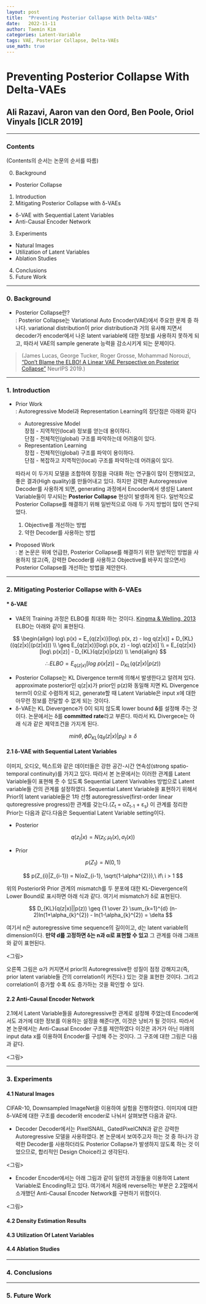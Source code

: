 ```yaml
---
layout: post
title:  "Preventing Posterior Collapse With Delta-VAEs"
date:   2022-11-11
author: Taemin Kim
categories: Latent-Variable
tags: VAE, Posterior Collapse, Delta-VAEs 
use_math: true
---
```


# **Preventing Posterior Collapse With Delta-VAEs**

## Ali Razavi, Aaron van den Oord, Ben Poole, Oriol Vinyals [ICLR 2019]
---
### Contents  
(Contents의 순서는 논문의 순서를 따름)  

0. Background
  - Posterior Collapse
1. Introduction
2. Mitigating Posterior Collapse with δ-VAEs
  - δ-VAE with Sequential Latent Variables
  - Anti-Causal Encoder Network
3. Experiments
  - Natural Images
  - Utilization of Latent Variables
  - Ablation Studies
4. Conclusions
5. Future Work
---
### 0. Background
 - Posterior Collapse란?  
  : Posterior Collapse는 Variational Auto Encoder(VAE)에서 주요한 문제 중 하나다. variational distribution이 prior distribution과 거의 유사해 지면서 decoder가 encoder에서 나온 latent variable에 대한 정보를 사용하지 못하게 되고, 따라서 VAE의 sample generate 능력을 감소시키게 되는 문제이다.  
> (James Lucas, George Tucker, Roger Grosse, Mohammad Norouzi, [“Don’t Blame the ELBO! A Linear VAE Perspective on Posterior Collapse”](https://proceedings.neurips.cc/paper/2019/file/7e3315fe390974fcf25e44a9445bd821-Paper.pdf) NeurIPS 2019.)
---
### 1. Introduction
 - Prior Work  
  : Autoregressive Model과 Representation Learning의 장단점은 아래와 같다
   * Autoregressive Model  
       장점 - 지역적인(local) 정보를 얻는데 용이하다.  
       단점 - 전체적인(global) 구조를 파악하는데 어려움이 있다.
   * Representation Learning  
       장접 - 전체적인(global) 구조를 파악이 용이하다.  
       단점 - 복잡하고 지역적인(local) 구조를 파악하는데 어려움이 있다.
   
   따라서 이 두가지 모델을 조합하여 장점을 극대화 하는 연구들이 많이 진행되었고, 좋은 결과(High quality)를 만들어내고 있다.
   하지만 강력한 Autoregressive Decoder를 사용하게 되면, generating 과정에서 Encoder에서 생성된 Latent Variable들이 무시되는 **Posterior Collapse** 현상이 발생하게 된다.
   일반적으로 Posterior Collapse를 해결하기 위해 일반적으로 아래 두 가지 방법이 많이 연구되었다.  
    1) Objective를 개선하는 방법
    2) 약한 Decoder를 사용하는 방법
  
 - Proposed Work  
  : 본 논문은 위에 언급한, Posterior Collapse를 해결하기 위한 일반적인 방법을 사용하지 않고(즉, 강력한 Decoder를 사용하고 Objective를 바꾸지 않으면서) Posterior Collapse를 개선하는 방법을 제안한다. 
---
### 2. Mitigating Posterior Collapse with δ-VAEs
 #### * δ-VAE 
   - VAE의 Training 과정은 ELBO를 최대화 하는 것이다. [Kingma & Welling, 2013](https://arxiv.org/pdf/1312.6114.pdf)  
     ELBO는 아래와 같이 표현된다.  

$$
\begin{align}
log\ p(x) = E_{q(z|x)}[log\ p(x, z) - log q(z|x)] + D_{KL}((q(z|x)|(p(z|x))) \\
\geq E_{q(z|x)}[log\ p(x, z) - log\ q(z|x)] \\
= E_{q(z|x)}[log\ p(x|z)] - D_{KL}(q(z|x)|p(z)) \\
\end{align}
$$

$$
\therefore ELBO = E_{q(z|x)}[log\ p(x|z)] - D_{KL}(q(z|x)|p(z)) 
$$
 
   - Posterior Collapse는 KL Divergence term에 의해서 발생한다고 알려져 있다. approximate posterior인 q(z|x)가 prior인 p(z)와 동일해 지면 KL Divergence term이 0으로 수렴하게 되고, generate할 때 Latent Variable은 input x에 대한 아무런 정보를 전달할 수 없게 되는 것이다.
   - δ-VAE는 KL Dievergence가 0이 되지 않도록 lower bound **δ**를 설정해 주는 것이다. 논문에서는 δ를 **committed rate**라고 부른다. 따라서 KL Divergece는 아래 식과 같은 제약조건을 가지게 된다. 

$$
min {\theta, \phi} D_{KL}(q_{\theta}(z|x) | p_{\theta}) \geq {\delta} 
$$

#### 2.1 δ-VAE with Sequential Latent Variables
이미지, 오디오, 텍스트와 같은 데이터들은 강한 공간-시간 연속성(strong spatio-temporal continuity)를 가지고 있다. 따라서 본 논문에서는 이러한 관계를 Latent Variable들이 표현해 줏 수 있도록 Sequential Latent Varivables 방법으로 Latent variable들 간의 관계를 설정하였다. Sequential Latent Variable을 표현하기 위해서 Prior의 latent variable들은 1차 선형 autoregressive(first-order linear qutoregressive progress)한 관계를 갖는다.(Z<sub>t</sub> = αZ<sub>t-1</sub> + ε<sub>s</sub>) 이 관계를 정리한 Prior는 다음과 같다.다음은 Sequential Latent Variable setting이다.
 
- Posterior
   
$$
q(z_{t}|x) = N(z_{t}; \mu_{t}(x), \sigma_{t}(x))
$$

- Prior  
 
$$
p(Z_{1}) = N(0, 1)
$$

$$
p(Z_{i}|Z_{i-1}) = N(αZ_{i-1}, \sqrt{1-\alpha^{2}}),\ if\ i > 1
$$

위의 Posterior와 Prior 관계의 mismatch를 두 분포에 대한 KL-Dievergence의 Lower Bound로 표시하면 아래 식과 같다. 여기서 mismatch가 δ로 표현된다.

$$
D_{KL}(q(z|x)||p(z)) \geq {1 \over 2} \sum_{k=1}^{d} (n-2)ln(1+\alpha_{k}^{2}) - ln(1-\alpha_{k}^{2}) = \delta
$$

여기서 n은 autoregressive time sequence의 길이이고, d는 latent variable의 dimension이다. **만약 d를 고정하면 δ는 n과 α로 표현할 수 있고** 그 관계를 아래 그래프와 같이 표현된다.

<그림>

오른쪽 그림은 α가 커지면서 prior의 Autoregressive한 성질이 점정 강해지고(즉, prior latent variable들 간의 correlation이 커진다.) 있는 것을 표현한 것이다. 그리고 correlation이 증가할 수록 δ도 증가하는 것을 확인할 수 있다.

#### 2.2 Anti-Causal Encoder Network

2.1에서 Latent Variable들을 Autoregressive한 관계로 설정해 주었는데 Encoder에서도 과거에 대한 정보를 이용하는 설정을 해준다면, 이것은 낭비가 될 것이다. 따라서 본 논문에서는 Anti-Causal Encoder 구조를 제안하였다 이것은 과거가 아닌 미래의 input data x를 이용하여 Encoder를 구성해 주는 것이다. 그 구조에 대한 그림은 다음과 같다.

<그림>

---
### 3. Experiments

#### 4.1 Natural Images
CIFAR-10, Downsampled ImageNet을 이용하여 실험을 진행하였다. 이미지에 대한 δ-VAE에 대한 구조를 decoder와 encoder로 나눠서 살펴보면 다음과 같다.
* Decoder
Decoder에서는 PixelSNAIL, GatedPixelCNN과 같은 강력한 Autoregressive 모델을 사용하였다. 본 논문에서 보여주고자 하는 것 중 하나가 강력한 Decoder를 사용하더라도 Posterior Collapse가 발생하지 않도록 하는 것 이었으므로, 합리적인 Design Choice라고 생각된다.

 <그림>

* Encoder
Encoder에서는 아래 그림과 같이 일련의 과정들을 이용하여 Latent Variable로 Encoding하고 있다. 여기에서 처음에 reverse하는 부분은 2.2절에서 소개했던 Anti-Causal Encoder Network를 구현하기 위함이다.

<그림>

#### 4.2 Density Estimation Results

#### 4.3 Utilization Of Latent Variables

#### 4.4 Ablation Studies
---
### 4. Conclusions
---
### 5. Future Work

